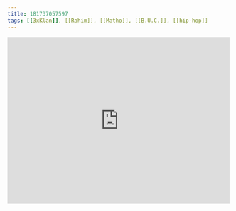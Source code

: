 ```yaml
---
title: 181737057597
tags: [[3xKlan]], [[Rahim]], [[Matho]], [[B.U.C.]], [[hip-hop]]
---
```

<iframe allow="accelerometer; autoplay; clipboard-write; encrypted-media; gyroscope; picture-in-picture" allowfullscreen="" frameborder="0" height="375" id="youtube_iframe" src="https://www.youtube.com/embed/xXfJAAPB1lU?feature=oembed&amp;enablejsapi=1&amp;origin=https://safe.txmblr.com&amp;wmode=opaque" width="500"></iframe>